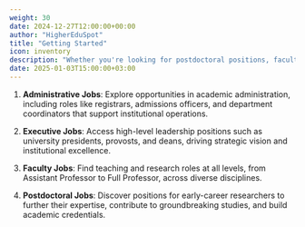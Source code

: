 ```yaml
---
weight: 30
date: 2024-12-27T12:00:00+00:00
author: "HigherEduSpot"
title: "Getting Started"
icon: inventory
description: "Whether you're looking for postdoctoral positions, faculty roles, or administrative careers, our platform connects you with top institutions seeking talented individuals like you."
date: 2025-01-03T15:00:00+03:00
---
```


1. **Administrative Jobs**:
Explore opportunities in academic administration, including roles like registrars, admissions officers, and department coordinators that support institutional operations.

2. **Executive Jobs**:
Access high-level leadership positions such as university presidents, provosts, and deans, driving strategic vision and institutional excellence.

3. **Faculty Jobs**:
Find teaching and research roles at all levels, from Assistant Professor to Full Professor, across diverse disciplines.

4. **Postdoctoral Jobs**:
Discover positions for early-career researchers to further their expertise, contribute to groundbreaking studies, and build academic credentials.